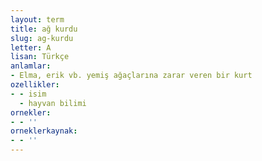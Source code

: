 ```yaml
---
layout: term
title: ağ kurdu
slug: ag-kurdu
letter: A
lisan: Türkçe
anlamlar:
- Elma, erik vb. yemiş ağaçlarına zarar veren bir kurt
ozellikler:
- - isim
  - hayvan bilimi
ornekler:
- - ''
orneklerkaynak:
- - ''
---
```

